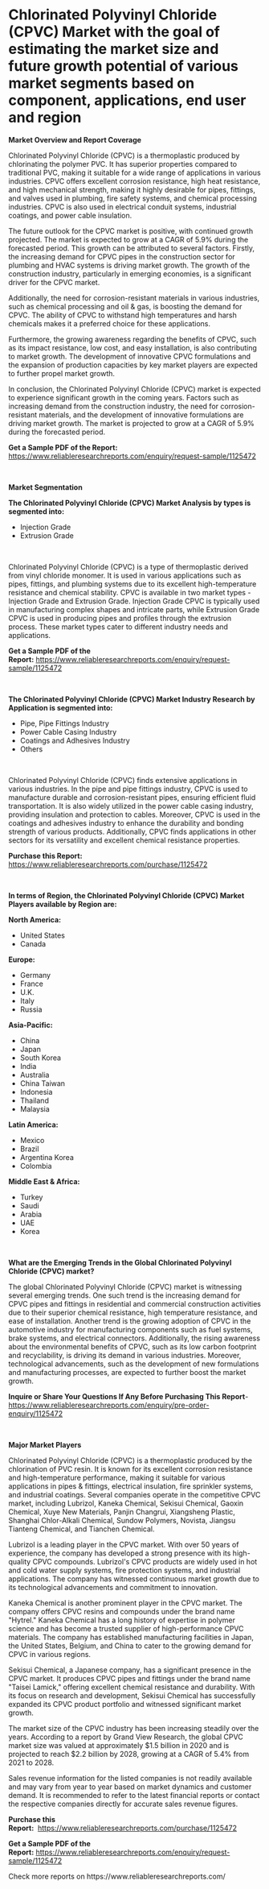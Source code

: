 <p><h1>Chlorinated Polyvinyl Chloride (CPVC) Market with the goal of estimating the market size and future growth potential of various market segments based on component, applications, end user and region</h1></p><p><strong>Market Overview and Report Coverage</strong></p>
<p><p>Chlorinated Polyvinyl Chloride (CPVC) is a thermoplastic produced by chlorinating the polymer PVC. It has superior properties compared to traditional PVC, making it suitable for a wide range of applications in various industries. CPVC offers excellent corrosion resistance, high heat resistance, and high mechanical strength, making it highly desirable for pipes, fittings, and valves used in plumbing, fire safety systems, and chemical processing industries. CPVC is also used in electrical conduit systems, industrial coatings, and power cable insulation.</p><p>The future outlook for the CPVC market is positive, with continued growth projected. The market is expected to grow at a CAGR of 5.9% during the forecasted period. This growth can be attributed to several factors. Firstly, the increasing demand for CPVC pipes in the construction sector for plumbing and HVAC systems is driving market growth. The growth of the construction industry, particularly in emerging economies, is a significant driver for the CPVC market.</p><p>Additionally, the need for corrosion-resistant materials in various industries, such as chemical processing and oil & gas, is boosting the demand for CPVC. The ability of CPVC to withstand high temperatures and harsh chemicals makes it a preferred choice for these applications.</p><p>Furthermore, the growing awareness regarding the benefits of CPVC, such as its impact resistance, low cost, and easy installation, is also contributing to market growth. The development of innovative CPVC formulations and the expansion of production capacities by key market players are expected to further propel market growth.</p><p>In conclusion, the Chlorinated Polyvinyl Chloride (CPVC) market is expected to experience significant growth in the coming years. Factors such as increasing demand from the construction industry, the need for corrosion-resistant materials, and the development of innovative formulations are driving market growth. The market is projected to grow at a CAGR of 5.9% during the forecasted period.</p></p>
<p><strong>Get a Sample PDF of the Report:</strong> <a href="https://www.reliableresearchreports.com/enquiry/request-sample/1125472">https://www.reliableresearchreports.com/enquiry/request-sample/1125472</a></p>
<p>&nbsp;</p>
<p><strong>Market Segmentation</strong></p>
<p><strong>The Chlorinated Polyvinyl Chloride (CPVC) Market Analysis by types is segmented into:</strong></p>
<p><ul><li>Injection Grade</li><li>Extrusion Grade</li></ul></p>
<p>&nbsp;</p>
<p><p>Chlorinated Polyvinyl Chloride (CPVC) is a type of thermoplastic derived from vinyl chloride monomer. It is used in various applications such as pipes, fittings, and plumbing systems due to its excellent high-temperature resistance and chemical stability. CPVC is available in two market types - Injection Grade and Extrusion Grade. Injection Grade CPVC is typically used in manufacturing complex shapes and intricate parts, while Extrusion Grade CPVC is used in producing pipes and profiles through the extrusion process. These market types cater to different industry needs and applications.</p></p>
<p><strong>Get a Sample PDF of the Report:</strong>&nbsp;<a href="https://www.reliableresearchreports.com/enquiry/request-sample/1125472">https://www.reliableresearchreports.com/enquiry/request-sample/1125472</a></p>
<p>&nbsp;</p>
<p><strong>The Chlorinated Polyvinyl Chloride (CPVC) Market Industry Research by Application is segmented into:</strong></p>
<p><ul><li>Pipe, Pipe Fittings Industry</li><li>Power Cable Casing Industry</li><li>Coatings and Adhesives Industry</li><li>Others</li></ul></p>
<p>&nbsp;</p>
<p><p>Chlorinated Polyvinyl Chloride (CPVC) finds extensive applications in various industries. In the pipe and pipe fittings industry, CPVC is used to manufacture durable and corrosion-resistant pipes, ensuring efficient fluid transportation. It is also widely utilized in the power cable casing industry, providing insulation and protection to cables. Moreover, CPVC is used in the coatings and adhesives industry to enhance the durability and bonding strength of various products. Additionally, CPVC finds applications in other sectors for its versatility and excellent chemical resistance properties.</p></p>
<p><strong>Purchase this Report:</strong>&nbsp; <a href="https://www.reliableresearchreports.com/purchase/1125472">https://www.reliableresearchreports.com/purchase/1125472</a></p>
<p>&nbsp;</p>
<p><strong>In terms of Region, the Chlorinated Polyvinyl Chloride (CPVC) Market Players available by Region are:</strong></p>
<p>
    <p> <strong> North America: </strong>
        <ul>
            <li>United States</li>
            <li>Canada</li>
        </ul>
        </p> 
    <p> <strong> Europe: </strong>
        <ul>
            <li>Germany</li>
            <li>France</li>
            <li>U.K.</li>
            <li>Italy</li>
            <li>Russia</li>
        </ul>
        </p> 
    <p> <strong> Asia-Pacific: </strong>
        <ul>
            <li>China</li>
            <li>Japan</li>
            <li>South Korea</li>
            <li>India</li>
            <li>Australia</li>
            <li>China Taiwan</li>
            <li>Indonesia</li>
            <li>Thailand</li>
            <li>Malaysia</li>
        </ul>
        </p> 
    <p> <strong> Latin America: </strong>
        <ul>
            <li>Mexico</li>
            <li>Brazil</li>
            <li>Argentina Korea</li>
            <li>Colombia</li>
        </ul>
        </p> 
    <p> <strong> Middle East & Africa: </strong>
        <ul>
            <li>Turkey</li>
            <li>Saudi</li>
            <li>Arabia</li>
            <li>UAE</li>
            <li>Korea</li>
        </ul>
    </p>
    </p>
<p>&nbsp;</p>
<p><strong>What are the Emerging Trends in the Global Chlorinated Polyvinyl Chloride (CPVC) market?</strong></p>
<p><p>The global Chlorinated Polyvinyl Chloride (CPVC) market is witnessing several emerging trends. One such trend is the increasing demand for CPVC pipes and fittings in residential and commercial construction activities due to their superior chemical resistance, high temperature resistance, and ease of installation. Another trend is the growing adoption of CPVC in the automotive industry for manufacturing components such as fuel systems, brake systems, and electrical connectors. Additionally, the rising awareness about the environmental benefits of CPVC, such as its low carbon footprint and recyclability, is driving its demand in various industries. Moreover, technological advancements, such as the development of new formulations and manufacturing processes, are expected to further boost the market growth.</p></p>
<p><strong>Inquire or Share Your Questions If Any Before Purchasing This Report</strong>- <a href="https://www.reliableresearchreports.com/enquiry/pre-order-enquiry/1125472">https://www.reliableresearchreports.com/enquiry/pre-order-enquiry/1125472</a></p>
<p>&nbsp;</p>
<p><strong>Major Market Players</strong></p>
<p><p>Chlorinated Polyvinyl Chloride (CPVC) is a thermoplastic produced by the chlorination of PVC resin. It is known for its excellent corrosion resistance and high-temperature performance, making it suitable for various applications in pipes & fittings, electrical insulation, fire sprinkler systems, and industrial coatings. Several companies operate in the competitive CPVC market, including Lubrizol, Kaneka Chemical, Sekisui Chemical, Gaoxin Chemical, Xuye New Materials, Panjin Changrui, Xiangsheng Plastic, Shanghai Chlor-Alkali Chemical, Sundow Polymers, Novista, Jiangsu Tianteng Chemical, and Tianchen Chemical.</p><p>Lubrizol is a leading player in the CPVC market. With over 50 years of experience, the company has developed a strong presence with its high-quality CPVC compounds. Lubrizol's CPVC products are widely used in hot and cold water supply systems, fire protection systems, and industrial applications. The company has witnessed continuous market growth due to its technological advancements and commitment to innovation.</p><p>Kaneka Chemical is another prominent player in the CPVC market. The company offers CPVC resins and compounds under the brand name "Hytrel." Kaneka Chemical has a long history of expertise in polymer science and has become a trusted supplier of high-performance CPVC materials. The company has established manufacturing facilities in Japan, the United States, Belgium, and China to cater to the growing demand for CPVC in various regions.</p><p>Sekisui Chemical, a Japanese company, has a significant presence in the CPVC market. It produces CPVC pipes and fittings under the brand name "Taisei Lamick," offering excellent chemical resistance and durability. With its focus on research and development, Sekisui Chemical has successfully expanded its CPVC product portfolio and witnessed significant market growth.</p><p>The market size of the CPVC industry has been increasing steadily over the years. According to a report by Grand View Research, the global CPVC market size was valued at approximately $1.5 billion in 2020 and is projected to reach $2.2 billion by 2028, growing at a CAGR of 5.4% from 2021 to 2028.</p><p>Sales revenue information for the listed companies is not readily available and may vary from year to year based on market dynamics and customer demand. It is recommended to refer to the latest financial reports or contact the respective companies directly for accurate sales revenue figures.</p></p>
<p><strong>Purchase this Report:</strong>&nbsp;&nbsp;<a href="https://www.reliableresearchreports.com/purchase/1125472">https://www.reliableresearchreports.com/purchase/1125472</a></p>
<p></p>
<p><strong>Get a Sample PDF of the Report:</strong>&nbsp;<a href="https://www.reliableresearchreports.com/enquiry/request-sample/1125472">https://www.reliableresearchreports.com/enquiry/request-sample/1125472</a></p>
<p>Check more reports on https://www.reliableresearchreports.com/</p>